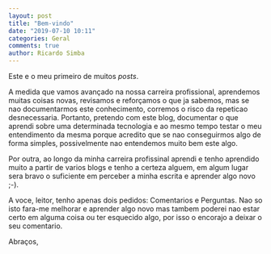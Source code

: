```yaml
---
layout: post
title: "Bem-vindo"
date: "2019-07-10 10:11"
categories: Geral
comments: true
author: Ricardo Simba
---
```

Este e o meu primeiro de muitos *posts*.

A medida que vamos avançado na nossa carreira profissional, aprendemos muitas coisas novas, revisamos e reforçamos o que ja sabemos, mas se nao documentarmos este conhecimento, corremos o risco da repeticao desnecessaria. Portanto, pretendo com este blog, documentar o que aprendi sobre uma determinada tecnologia e ao mesmo tempo testar o meu entendimento da mesma porque acredito que se nao conseguirmos algo de forma simples, possivelmente nao entendemos muito bem este algo.

Por outra, ao longo da minha carreira profissinal aprendi e tenho aprendido muito a partir de varios blogs e tenho a certeza alguem, em algum lugar sera bravo o suficiente em perceber a minha escrita e aprender algo novo ;-).

A voce, leitor, tenho apenas dois pedidos: Comentarios e Perguntas. Nao so isto fara-me melhorar e aprender algo novo mas tambem poderei nao estar certo em alguma coisa ou ter esquecido algo, por isso o encorajo a deixar o seu comentario.


 Abraços,
